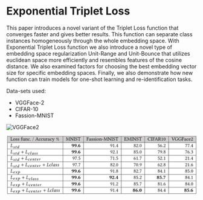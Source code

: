 # Exponential Triplet Loss

This paper introduces a novel variant of the Triplet Loss function that converges faster and gives better results.
This function can separate class instances homogeneously through the whole embedding space. 
With Exponential Triplet Loss function we also introduce a novel type of embedding space regularization Unit-Range and Unit-Bounce that utilizes euclidean space more efficiently and resembles features of the cosine distance.
We also examined factors for choosing the best embedding vector size for specific embedding spaces.
Finally, we also demonstrate how new function can train models for one-shot learning and re-identification tasks.

Data-sets used:
* VGGFace-2
* CIFAR-10
* Fassion-MNIST

![VGGFace2](vggface_demo.gif)

![results](results.png)

